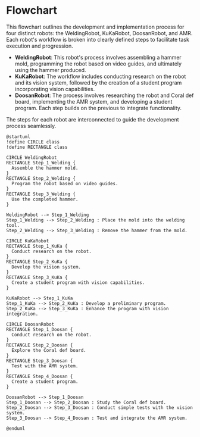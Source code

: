 # Flowchart

This flowchart outlines the development and implementation process for four distinct robots: the WeldingRobot, KuKaRobot, DoosanRobot, and AMR. Each robot's workflow is broken into clearly defined steps to facilitate task execution and progression. 

- **WeldingRobot**: This robot's process involves assembling a hammer mold, programming the robot based on video guides, and ultimately using the hammer produced.
- **KuKaRobot**: The workflow includes conducting research on the robot and its vision system, followed by the creation of a student program incorporating vision capabilities.
- **DoosanRobot**: The process involves researching the robot and Coral def board, implementing the AMR system, and developing a student program. Each step builds on the previous to integrate functionality.

The steps for each robot are interconnected to guide the development process seamlessly.

```plantuml
@startuml
!define CIRCLE class
!define RECTANGLE class

CIRCLE WeldingRobot
RECTANGLE Step_1_Welding {
  Assemble the hammer mold.
}
RECTANGLE Step_2_Welding {
  Program the robot based on video guides.
}
RECTANGLE Step_3_Welding {
  Use the completed hammer.
}

WeldingRobot --> Step_1_Welding
Step_1_Welding --> Step_2_Welding : Place the mold into the welding tool.
Step_2_Welding --> Step_3_Welding : Remove the hammer from the mold.

CIRCLE KuKaRobot
RECTANGLE Step_1_KuKa {
  Conduct research on the robot.
}
RECTANGLE Step_2_KuKa {
  Develop the vision system.
}
RECTANGLE Step_3_KuKa {
  Create a student program with vision capabilities.
}

KuKaRobot --> Step_1_KuKa
Step_1_KuKa --> Step_2_KuKa : Develop a preliminary program.
Step_2_KuKa --> Step_3_KuKa : Enhance the program with vision integration.

CIRCLE DoosanRobot
RECTANGLE Step_1_Doosan {
  Conduct research on the robot.
}
RECTANGLE Step_2_Doosan {
  Explore the Coral def board.
}
RECTANGLE Step_3_Doosan {
  Test with the AMR system.
}
RECTANGLE Step_4_Doosan {
  Create a student program.
}

DoosanRobot --> Step_1_Doosan
Step_1_Doosan --> Step_2_Doosan : Study the Coral def board.
Step_2_Doosan --> Step_3_Doosan : Conduct simple tests with the vision system.
Step_3_Doosan --> Step_4_Doosan : Test and integrate the AMR system.

@enduml